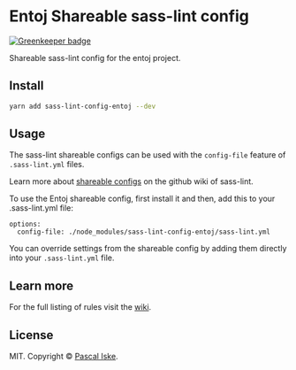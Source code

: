 # Entoj Shareable sass-lint config

[![Greenkeeper badge](https://badges.greenkeeper.io/pascaliske/sass-lint-config-entoj.svg)](https://greenkeeper.io/)

Shareable sass-lint config for the entoj project.

## Install
```bash
yarn add sass-lint-config-entoj --dev
```

## Usage
The sass-lint shareable configs can be used with the `config-file` feature of `.sass-lint.yml` files.

Learn more about [shareable configs](https://github.com/sasstools/sass-lint/blob/develop/docs/options/config-file.md) on the github wiki of sass-lint.

To use the Entoj shareable config, first install it and then, add this to your .sass-lint.yml file:

```
options:
  config-file: ./node_modules/sass-lint-config-entoj/sass-lint.yml
```

You can override settings from the shareable config by adding them directly into your
`.sass-lint.yml` file.

## Learn more

For the full listing of rules visit the [wiki](https://github.com/pascaliske/sass-lint-config-entoj/wiki).

## License

MIT. Copyright &copy; [Pascal Iske](https://pascal-iske.de).

